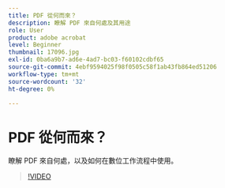```yaml
---
title: PDF 從何而來？
description: 瞭解 PDF 來自何處及其用途
role: User
product: adobe acrobat
level: Beginner
thumbnail: 17096.jpg
exl-id: 0ba6a9b7-ad6e-4ad7-bc03-f60102cdbf65
source-git-commit: 4ebf9594025f98f0505c58f1ab43fb864ed51206
workflow-type: tm+mt
source-wordcount: '32'
ht-degree: 0%

---
```


# PDF 從何而來？

瞭解 PDF 來自何處，以及如何在數位工作流程中使用。

>[!VIDEO](https://video.tv.adobe.com/v/17096?quality=12&learn=on&hidetitle=true)
